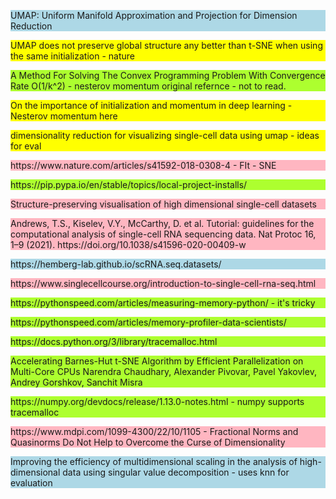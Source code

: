 <style>
.not_read{
    background: lightpink;
}
.not_fully_read{
    background: yellow;
}

.to_use{
    background: lightblue;
}
.done{
    background: greenyellow;
}

</style>

<p class="to_use"> UMAP: Uniform Manifold Approximation and Projection for Dimension Reduction
</p>

<p class="not_fully_read">UMAP does not preserve global structure any better than t-SNE when using the same initialization - nature
</p>


<p class="done"> A Method For Solving The Convex Programming Problem With Convergence Rate O(1/k^2) - nesterov momentum original refernce - not to read.
</p>  

<p class="not_fully_read"> On the importance of initialization and momentum in deep learning - Nesterov momentum here </p>  

<p class = not_fully_read> dimensionality reduction for visualizing single-cell data using umap - ideas for eval </p>


<p class = not_read> https://www.nature.com/articles/s41592-018-0308-4 - FIt - SNE
</p>

<p class="done">https://pip.pypa.io/en/stable/topics/local-project-installs/</p>

<p class="not_read"> Structure-preserving visualisation of high dimensional single-cell datasets</p>


<p class="not_read">Andrews, T.S., Kiselev, V.Y., McCarthy, D. et al. Tutorial: guidelines for the computational analysis of single-cell RNA sequencing data. Nat Protoc 16, 1–9 (2021). https://doi.org/10.1038/s41596-020-00409-w</p>


<p class="to_use">https://hemberg-lab.github.io/scRNA.seq.datasets/ </p>

<p class="not_read"> https://www.singlecellcourse.org/introduction-to-single-cell-rna-seq.html</p>

<p class="done"> https://pythonspeed.com/articles/measuring-memory-python/   - it's tricky</p>

<p class="done">https://pythonspeed.com/articles/memory-profiler-data-scientists/
</p> 

<p class="done">https://docs.python.org/3/library/tracemalloc.html </p>
<p class="done">Accelerating Barnes-Hut t-SNE Algorithm by Efficient Parallelization on Multi-Core CPUs Narendra Chaudhary, Alexander Pivovar, Pavel Yakovlev, Andrey Gorshkov, Sanchit Misra</p>

<p class="done">https://numpy.org/devdocs/release/1.13.0-notes.html - numpy supports tracemalloc </p>

<p class="not_read">https://www.mdpi.com/1099-4300/22/10/1105 - Fractional Norms and Quasinorms Do Not Help to Overcome the Curse of Dimensionality </p>

<p class="to_use"> Improving the efficiency of multidimensional scaling in the analysis of high-dimensional data using singular value decomposition - uses knn for evaluation</p>